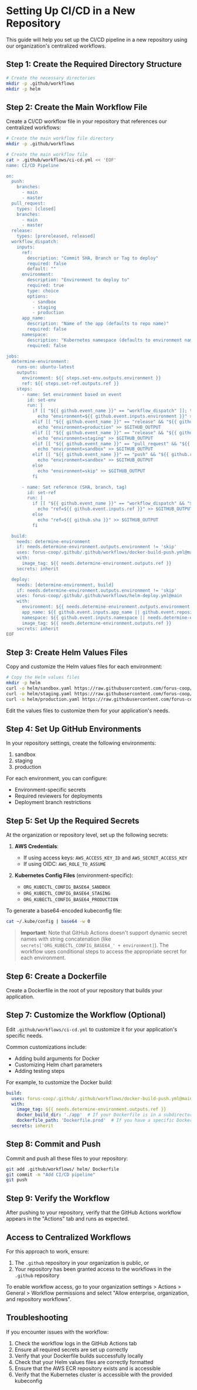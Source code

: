 # Setting Up CI/CD in a New Repository

This guide will help you set up the CI/CD pipeline in a new repository using our organization's centralized workflows.

## Step 1: Create the Required Directory Structure

```bash
# Create the necessary directories
mkdir -p .github/workflows
mkdir -p helm
```

## Step 2: Create the Main Workflow File

Create a CI/CD workflow file in your repository that references our centralized workflows:

```bash
# Create the main workflow file directory
mkdir -p .github/workflows

# Create the main workflow file
cat > .github/workflows/ci-cd.yml << 'EOF'
name: CI/CD Pipeline

on:
  push:
    branches:
      - main
      - master
  pull_request:
    types: [closed]
    branches:
      - main
      - master
  release:
    types: [prereleased, released]
  workflow_dispatch:
    inputs:
      ref:
        description: "Commit SHA, Branch or Tag to deploy"
        required: false
        default: ""
      environment:
        description: "Environment to deploy to"
        required: true
        type: choice
        options:
          - sandbox
          - staging
          - production
      app_name:
        description: "Name of the app (defaults to repo name)"
        required: false
      namespace:
        description: "Kubernetes namespace (defaults to environment name)"
        required: false

jobs:
  determine-environment:
    runs-on: ubuntu-latest
    outputs:
      environment: ${{ steps.set-env.outputs.environment }}
      ref: ${{ steps.set-ref.outputs.ref }}
    steps:
      - name: Set environment based on event
        id: set-env
        run: |
          if [[ "${{ github.event_name }}" == "workflow_dispatch" ]]; then
            echo "environment=${{ github.event.inputs.environment }}" >> $GITHUB_OUTPUT
          elif [[ "${{ github.event_name }}" == "release" && "${{ github.event.action }}" == "released" ]]; then
            echo "environment=production" >> $GITHUB_OUTPUT
          elif [[ "${{ github.event_name }}" == "release" && "${{ github.event.action }}" == "prereleased" ]]; then
            echo "environment=staging" >> $GITHUB_OUTPUT
          elif [[ "${{ github.event_name }}" == "pull_request" && "${{ github.event.pull_request.merged }}" == "true" ]]; then
            echo "environment=sandbox" >> $GITHUB_OUTPUT
          elif [[ "${{ github.event_name }}" == "push" && "${{ github.ref }}" == "refs/heads/master" || "${{ github.ref }}" == "refs/heads/main" ]]; then
            echo "environment=sandbox" >> $GITHUB_OUTPUT
          else
            echo "environment=skip" >> $GITHUB_OUTPUT
          fi

      - name: Set reference (SHA, branch, tag)
        id: set-ref
        run: |
          if [[ "${{ github.event_name }}" == "workflow_dispatch" && "${{ github.event.inputs.ref }}" != "" ]]; then
            echo "ref=${{ github.event.inputs.ref }}" >> $GITHUB_OUTPUT
          else
            echo "ref=${{ github.sha }}" >> $GITHUB_OUTPUT
          fi

  build:
    needs: determine-environment
    if: needs.determine-environment.outputs.environment != 'skip'
    uses: forus-coop/.github/.github/workflows/docker-build-push.yml@main
    with:
      image_tag: ${{ needs.determine-environment.outputs.ref }}
    secrets: inherit

  deploy:
    needs: [determine-environment, build]
    if: needs.determine-environment.outputs.environment != 'skip'
    uses: forus-coop/.github/.github/workflows/helm-deploy.yml@main
    with:
      environment: ${{ needs.determine-environment.outputs.environment }}
      app_name: ${{ github.event.inputs.app_name || github.event.repository.name }}
      namespace: ${{ github.event.inputs.namespace || needs.determine-environment.outputs.environment }}
      image_tag: ${{ needs.determine-environment.outputs.ref }}
    secrets: inherit
EOF
```

## Step 3: Create Helm Values Files

Copy and customize the Helm values files for each environment:

```bash
# Copy the Helm values files
mkdir -p helm
curl -o helm/sandbox.yaml https://raw.githubusercontent.com/forus-coop/.github/main/workflow-templates/helm-values-examples/sandbox.yaml
curl -o helm/staging.yaml https://raw.githubusercontent.com/forus-coop/.github/main/workflow-templates/helm-values-examples/staging.yaml
curl -o helm/production.yaml https://raw.githubusercontent.com/forus-coop/.github/main/workflow-templates/helm-values-examples/production.yaml
```

Edit the values files to customize them for your application's needs.

## Step 4: Set Up GitHub Environments

In your repository settings, create the following environments:
1. sandbox
2. staging
3. production

For each environment, you can configure:
- Environment-specific secrets
- Required reviewers for deployments
- Deployment branch restrictions

## Step 5: Set Up the Required Secrets

At the organization or repository level, set up the following secrets:

1. **AWS Credentials**:
   - If using access keys: `AWS_ACCESS_KEY_ID` and `AWS_SECRET_ACCESS_KEY`
   - If using OIDC: `AWS_ROLE_TO_ASSUME`

2. **Kubernetes Config Files** (environment-specific):
   - `ORG_KUBECTL_CONFIG_BASE64_SANDBOX`
   - `ORG_KUBECTL_CONFIG_BASE64_STAGING`
   - `ORG_KUBECTL_CONFIG_BASE64_PRODUCTION`

To generate a base64-encoded kubeconfig file:

```bash
cat ~/.kube/config | base64 -w 0
```

> **Important**: Note that GitHub Actions doesn't support dynamic secret names with string concatenation (like `secrets['ORG_KUBECTL_CONFIG_BASE64_' + environment]`). The workflow uses conditional steps to access the appropriate secret for each environment.

## Step 6: Create a Dockerfile

Create a Dockerfile in the root of your repository that builds your application.

## Step 7: Customize the Workflow (Optional)

Edit `.github/workflows/ci-cd.yml` to customize it for your application's specific needs.

Common customizations include:
- Adding build arguments for Docker
- Customizing Helm chart parameters
- Adding testing steps

For example, to customize the Docker build:

```yaml
build:
  uses: forus-coop/.github/.github/workflows/docker-build-push.yml@main
  with:
    image_tag: ${{ needs.determine-environment.outputs.ref }}
    docker_build_dir: './app'  # If your Dockerfile is in a subdirectory
    dockerfile_path: 'Dockerfile.prod'  # If you have a specific Dockerfile
  secrets: inherit
```

## Step 8: Commit and Push

Commit and push all these files to your repository:

```bash
git add .github/workflows/ helm/ Dockerfile
git commit -m "Add CI/CD pipeline"
git push
```

## Step 9: Verify the Workflow

After pushing to your repository, verify that the GitHub Actions workflow appears in the "Actions" tab and runs as expected.

## Access to Centralized Workflows

For this approach to work, ensure:

1. The `.github` repository in your organization is public, or
2. Your repository has been granted access to the workflows in the `.github` repository

To enable workflow access, go to your organization settings > Actions > General > Workflow permissions and select "Allow enterprise, organization, and repository workflows".

## Troubleshooting

If you encounter issues with the workflow:

1. Check the workflow logs in the GitHub Actions tab
2. Ensure all required secrets are set up correctly
3. Verify that your Dockerfile builds successfully locally
4. Check that your Helm values files are correctly formatted
5. Ensure that the AWS ECR repository exists and is accessible
6. Verify that the Kubernetes cluster is accessible with the provided kubeconfig 